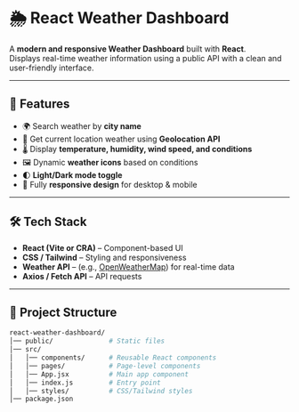 # 🌦️ React Weather Dashboard

A **modern and responsive Weather Dashboard** built with **React**.  
Displays real-time weather information using a public API with a clean and user-friendly interface.  

---

## 🚀 Features
- 🌍 Search weather by **city name**  
- 📍 Get current location weather using **Geolocation API**  
- 🌡️ Display **temperature, humidity, wind speed, and conditions**  
- 🖼️ Dynamic **weather icons** based on conditions  
- 🌓 **Light/Dark mode toggle**  
- 📱 Fully **responsive design** for desktop & mobile  

---

## 🛠️ Tech Stack
- **React (Vite or CRA)** – Component-based UI  
- **CSS / Tailwind** – Styling and responsiveness  
- **Weather API** – (e.g., [OpenWeatherMap](https://openweathermap.org/api)) for real-time data  
- **Axios / Fetch API** – API requests  

---

## 📂 Project Structure
```bash
react-weather-dashboard/
│── public/              # Static files
│── src/
│   │── components/      # Reusable React components
│   │── pages/           # Page-level components
│   │── App.jsx          # Main app component
│   │── index.js         # Entry point
│   │── styles/          # CSS/Tailwind styles
│── package.json